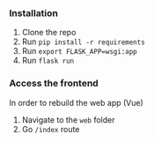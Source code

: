 
### Installation
1. Clone the repo
2. Run `pip install -r requirements`
3. Run `export FLASK_APP=wsgi:app`
4. Run `flask run`

### Access the frontend
In order to rebuild the web app (Vue)
1. Navigate to the `web` folder
2. Go `/index` route


